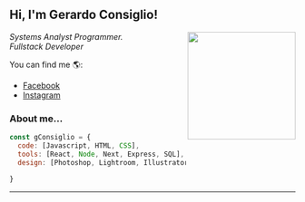 <h2 style="font-family: -apple-system, BlinkMacSystemFont, 'Segoe UI', Roboto, Oxygen, Ubuntu, Cantarell, 'Open Sans', 'Helvetica Neue', sans-serif;"> Hi, I'm Gerardo Consiglio! </h2>
<img align='right' src="https://media0.giphy.com/media/o0vwzuFwCGAFO/giphy.gif?cid=ecf05e476ivxmxg48w1tbtv4ruu5acrefmg0hdo61du1cqrq&rid=giphy.gif&ct=g" width="190">
<p><em>Systems Analyst Programmer.</br> Fullstack Developer
</em></p>



You can find me 🌎:
 - [Facebook](https://www.facebook.com/martinphr/)
 - [Instagram](https://www.instagram.com/gmconsiglio/)


### About me...   

```javascript
const gConsiglio = {
  code: [Javascript, HTML, CSS],
  tools: [React, Node, Next, Express, SQL],
  design: [Photoshop, Lightroom, Illustrator, Canva]
  
}
```

---

